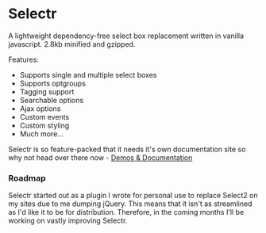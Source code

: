 # Selectr
A lightweight dependency-free select box replacement written in vanilla javascript. 2.8kb minified and gzipped.

Features:

* Supports single and multiple select boxes
* Supports optgroups
* Tagging support
* Searchable options
* Ajax options
* Custom events
* Custom styling
* Much more...

Selectr is so feature-packed that it needs it's own documentation site so why not head over there now - [Demos & Documentation](https://mobius1.github.io/Selectr/)

### Roadmap

Selectr started out as a plugin I wrote for personal use to replace Select2 on my sites due to me dumping jQuery. This means that it isn't as streamlined as I'd like it to be for distribution. Therefore, in the coming months I'll be working on vastly improving Selectr.


